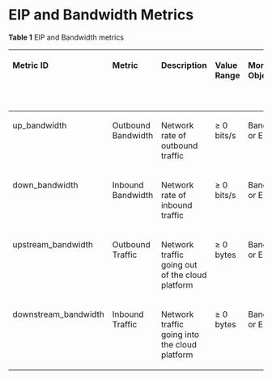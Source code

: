 # EIP and Bandwidth Metrics<a name="EN-US_TOPIC_0084572246"></a>

**Table  1**  EIP and Bandwidth metrics

<a name="table53141750141319"></a>
<table><thead align="left"><tr id="row131515012131"><th class="cellrowborder" valign="top" width="13.13131313131313%" id="mcps1.2.7.1.1"><p id="p1950515248142"><a name="p1950515248142"></a><a name="p1950515248142"></a>Metric ID</p>
</th>
<th class="cellrowborder" valign="top" width="13.13131313131313%" id="mcps1.2.7.1.2"><p id="p113151950141311"><a name="p113151950141311"></a><a name="p113151950141311"></a>Metric</p>
</th>
<th class="cellrowborder" valign="top" width="27.27272727272727%" id="mcps1.2.7.1.3"><p id="p7315185041316"><a name="p7315185041316"></a><a name="p7315185041316"></a>Description</p>
</th>
<th class="cellrowborder" valign="top" width="13.13131313131313%" id="mcps1.2.7.1.4"><p id="p163151150111313"><a name="p163151150111313"></a><a name="p163151150111313"></a>Value Range</p>
</th>
<th class="cellrowborder" valign="top" width="18.18181818181818%" id="mcps1.2.7.1.5"><p id="p4315195020131"><a name="p4315195020131"></a><a name="p4315195020131"></a>Monitored Object</p>
</th>
<th class="cellrowborder" valign="top" width="15.151515151515149%" id="mcps1.2.7.1.6"><p id="en-us_topic_0015479905_p149861350132514"><a name="en-us_topic_0015479905_p149861350132514"></a><a name="en-us_topic_0015479905_p149861350132514"></a>Monitoring Period (Raw Data)</p>
</th>
</tr>
</thead>
<tbody><tr id="row1031915016133"><td class="cellrowborder" valign="top" width="13.13131313131313%" headers="mcps1.2.7.1.1 "><p id="p15488028594"><a name="p15488028594"></a><a name="p15488028594"></a>up_bandwidth</p>
</td>
<td class="cellrowborder" valign="top" width="13.13131313131313%" headers="mcps1.2.7.1.2 "><p id="p8319125019135"><a name="p8319125019135"></a><a name="p8319125019135"></a>Outbound Bandwidth</p>
</td>
<td class="cellrowborder" valign="top" width="27.27272727272727%" headers="mcps1.2.7.1.3 "><p id="p55072007214729"><a name="p55072007214729"></a><a name="p55072007214729"></a>Network rate of outbound traffic</p>
<p id="p6032071214756"><a name="p6032071214756"></a><a name="p6032071214756"></a></p>
</td>
<td class="cellrowborder" valign="top" width="13.13131313131313%" headers="mcps1.2.7.1.4 "><p id="p16856133111520"><a name="p16856133111520"></a><a name="p16856133111520"></a>≥ 0 bits/s</p>
</td>
<td class="cellrowborder" valign="top" width="18.18181818181818%" headers="mcps1.2.7.1.5 "><p id="p1792418213227"><a name="p1792418213227"></a><a name="p1792418213227"></a>Bandwidth or EIP</p>
</td>
<td class="cellrowborder" valign="top" width="15.151515151515149%" headers="mcps1.2.7.1.6 "><p id="p174451854172614"><a name="p174451854172614"></a><a name="p174451854172614"></a>1 minute</p>
</td>
</tr>
<tr id="row3319550151313"><td class="cellrowborder" valign="top" width="13.13131313131313%" headers="mcps1.2.7.1.1 "><p id="p124895255910"><a name="p124895255910"></a><a name="p124895255910"></a>down_bandwidth</p>
</td>
<td class="cellrowborder" valign="top" width="13.13131313131313%" headers="mcps1.2.7.1.2 "><p id="p43193504133"><a name="p43193504133"></a><a name="p43193504133"></a>Inbound Bandwidth</p>
</td>
<td class="cellrowborder" valign="top" width="27.27272727272727%" headers="mcps1.2.7.1.3 "><p id="p470312214736"><a name="p470312214736"></a><a name="p470312214736"></a>Network rate of inbound traffic</p>
<p id="p46870854214756"><a name="p46870854214756"></a><a name="p46870854214756"></a></p>
</td>
<td class="cellrowborder" valign="top" width="13.13131313131313%" headers="mcps1.2.7.1.4 "><p id="p1785863115157"><a name="p1785863115157"></a><a name="p1785863115157"></a>≥ 0 bits/s</p>
</td>
<td class="cellrowborder" valign="top" width="18.18181818181818%" headers="mcps1.2.7.1.5 "><p id="p668342819225"><a name="p668342819225"></a><a name="p668342819225"></a>Bandwidth or EIP</p>
</td>
<td class="cellrowborder" valign="top" width="15.151515151515149%" headers="mcps1.2.7.1.6 "><p id="p0447195414265"><a name="p0447195414265"></a><a name="p0447195414265"></a>1 minute</p>
</td>
</tr>
<tr id="row04362259179"><td class="cellrowborder" valign="top" width="13.13131313131313%" headers="mcps1.2.7.1.1 "><p id="p174903218592"><a name="p174903218592"></a><a name="p174903218592"></a>upstream_bandwidth</p>
</td>
<td class="cellrowborder" valign="top" width="13.13131313131313%" headers="mcps1.2.7.1.2 "><p id="p55042030141711"><a name="p55042030141711"></a><a name="p55042030141711"></a>Outbound Traffic</p>
</td>
<td class="cellrowborder" valign="top" width="27.27272727272727%" headers="mcps1.2.7.1.3 "><p id="p35561726214746"><a name="p35561726214746"></a><a name="p35561726214746"></a>Network traffic going out of the cloud platform</p>
<p id="p24223835214756"><a name="p24223835214756"></a><a name="p24223835214756"></a></p>
</td>
<td class="cellrowborder" valign="top" width="13.13131313131313%" headers="mcps1.2.7.1.4 "><p id="p55084302174"><a name="p55084302174"></a><a name="p55084302174"></a>≥ 0 bytes</p>
</td>
<td class="cellrowborder" valign="top" width="18.18181818181818%" headers="mcps1.2.7.1.5 "><p id="p350963011179"><a name="p350963011179"></a><a name="p350963011179"></a>Bandwidth or EIP</p>
</td>
<td class="cellrowborder" valign="top" width="15.151515151515149%" headers="mcps1.2.7.1.6 "><p id="p161356052711"><a name="p161356052711"></a><a name="p161356052711"></a>1 minute</p>
</td>
</tr>
<tr id="row15479102116173"><td class="cellrowborder" valign="top" width="13.13131313131313%" headers="mcps1.2.7.1.1 "><p id="p134907210594"><a name="p134907210594"></a><a name="p134907210594"></a>downstream_bandwidth</p>
</td>
<td class="cellrowborder" valign="top" width="13.13131313131313%" headers="mcps1.2.7.1.2 "><p id="p1451019302175"><a name="p1451019302175"></a><a name="p1451019302175"></a>Inbound Traffic</p>
</td>
<td class="cellrowborder" valign="top" width="27.27272727272727%" headers="mcps1.2.7.1.3 "><p id="p27180723214756"><a name="p27180723214756"></a><a name="p27180723214756"></a>Network traffic going into the cloud platform</p>
<p id="p42688992214756"><a name="p42688992214756"></a><a name="p42688992214756"></a></p>
</td>
<td class="cellrowborder" valign="top" width="13.13131313131313%" headers="mcps1.2.7.1.4 "><p id="p15512163016174"><a name="p15512163016174"></a><a name="p15512163016174"></a>≥ 0 bytes</p>
</td>
<td class="cellrowborder" valign="top" width="18.18181818181818%" headers="mcps1.2.7.1.5 "><p id="p1551510300176"><a name="p1551510300176"></a><a name="p1551510300176"></a>Bandwidth or EIP</p>
</td>
<td class="cellrowborder" valign="top" width="15.151515151515149%" headers="mcps1.2.7.1.6 "><p id="p213710017275"><a name="p213710017275"></a><a name="p213710017275"></a>1 minute</p>
</td>
</tr>
</tbody>
</table>

